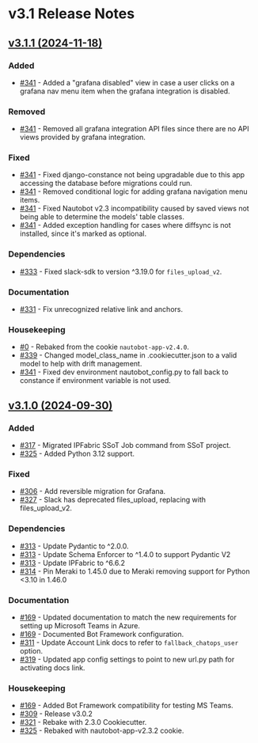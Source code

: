 <!-- markdownlint-disable MD024 -->
# v3.1 Release Notes

<!-- towncrier release notes start -->
## [v3.1.1 (2024-11-18)](https://github.com/nautobot/nautobot-app-chatops/releases/tag/v3.1.1)

### Added

- [#341](https://github.com/nautobot/nautobot-app-chatops/issues/341) - Added a "grafana disabled" view in case a user clicks on a grafana nav menu item when the grafana integration is disabled.

### Removed

- [#341](https://github.com/nautobot/nautobot-app-chatops/issues/341) - Removed all grafana integration API files since there are no API views provided by grafana integration.

### Fixed

- [#341](https://github.com/nautobot/nautobot-app-chatops/issues/341) - Fixed django-constance not being upgradable due to this app accessing the database before migrations could run.
- [#341](https://github.com/nautobot/nautobot-app-chatops/issues/341) - Removed conditional logic for adding grafana navigation menu items.
- [#341](https://github.com/nautobot/nautobot-app-chatops/issues/341) - Fixed Nautobot v2.3 incompatibility caused by saved views not being able to determine the models' table classes.
- [#341](https://github.com/nautobot/nautobot-app-chatops/issues/341) - Added exception handling for cases where diffsync is not installed, since it's marked as optional.

### Dependencies

- [#333](https://github.com/nautobot/nautobot-app-chatops/issues/333) - Fixed slack-sdk to version ^3.19.0 for `files_upload_v2`.

### Documentation

- [#331](https://github.com/nautobot/nautobot-app-chatops/issues/331) - Fix unrecognized relative link and anchors.

### Housekeeping

- [#0](https://github.com/nautobot/nautobot-app-chatops/issues/0) - Rebaked from the cookie `nautobot-app-v2.4.0`.
- [#339](https://github.com/nautobot/nautobot-app-chatops/issues/339) - Changed model_class_name in .cookiecutter.json to a valid model to help with drift management.
- [#341](https://github.com/nautobot/nautobot-app-chatops/issues/341) - Fixed dev environment nautobot_config.py to fall back to constance if environment variable is not used.

## [v3.1.0 (2024-09-30)](https://github.com/nautobot/nautobot-app-chatops/releases/tag/v3.1.0)

### Added

- [#317](https://github.com/nautobot/nautobot-app-chatops/issues/317) - Migrated IPFabric SSoT Job command from SSoT project.
- [#325](https://github.com/nautobot/nautobot-app-chatops/issues/325) - Added Python 3.12 support.

### Fixed

- [#306](https://github.com/nautobot/nautobot-app-chatops/issues/306) - Add reversible migration for Grafana.
- [#327](https://github.com/nautobot/nautobot-app-chatops/issues/327) - Slack has deprecated files_upload, replacing with files_upload_v2.

### Dependencies

- [#313](https://github.com/nautobot/nautobot-app-chatops/issues/313) - Update Pydantic to ^2.0.0.
- [#313](https://github.com/nautobot/nautobot-app-chatops/issues/313) - Update Schema Enforcer to ^1.4.0 to support Pydantic V2
- [#313](https://github.com/nautobot/nautobot-app-chatops/issues/313) - Update IPFabric to ^6.6.2
- [#314](https://github.com/nautobot/nautobot-app-chatops/issues/314) - Pin Meraki to 1.45.0 due to Meraki removing support for Python <3.10 in 1.46.0

### Documentation

- [#169](https://github.com/nautobot/nautobot-app-chatops/issues/169) - Updated documentation to match the new requirements for setting up Microsoft Teams in Azure.
- [#169](https://github.com/nautobot/nautobot-app-chatops/issues/169) - Documented Bot Framework configuration.
- [#311](https://github.com/nautobot/nautobot-app-chatops/issues/311) - Update Account Link docs to refer to `fallback_chatops_user` option.
- [#319](https://github.com/nautobot/nautobot-app-chatops/issues/319) - Updated app config settings to point to new url.py path for activating docs link.

### Housekeeping

- [#169](https://github.com/nautobot/nautobot-app-chatops/issues/169) - Added Bot Framework compatibility for testing MS Teams.
- [#309](https://github.com/nautobot/nautobot-app-chatops/issues/309) - Release v3.0.2
- [#321](https://github.com/nautobot/nautobot-app-chatops/issues/321) - Rebake with 2.3.0 Cookiecutter.
- [#325](https://github.com/nautobot/nautobot-app-chatops/issues/325) - Rebaked with nautobot-app-v2.3.2 cookie.
